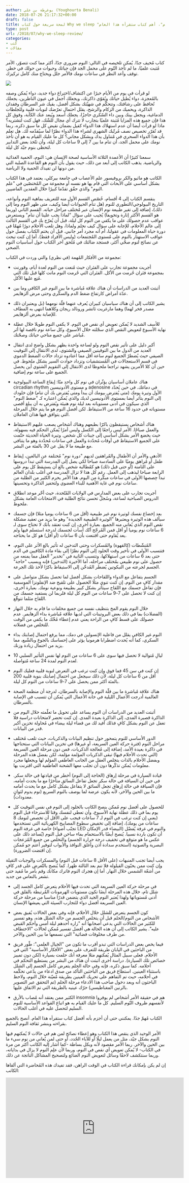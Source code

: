 ```yaml
---
author: يوغرطة بن علي (Youghourta Benali)
date: 2018-07-26 21:17:32+00:00
draft: false
title: لمحة سريعة حول كتاب Why we sleep "لماذا ننام"، أهم كتاب ستقرأه هذا العام
type: post
url: /2018/07/why-we-sleep-review/
categories:
- كُتب
- مقالات
---
```


كتاب مُخيف جدًا. يُمكن تلخيصه في التالي: النوم ضروري جدًا، أكثر مما كنت تتصوّر، الأمر مُثبت علميًا، ما لم تأخذ النّوم على محمل الجد فإن حياتك وحيوات من حولك في خطر. توقف وأعد النظر في ساعات نومك فالأمر جلل ويحتاج منك كامل تركيزك.




[![](http://www.it-scoop.com/wp-content/uploads/2018/07/Why-we-sleep.jpg)
](http://www.it-scoop.com/2018/07/why-we-sleep-review/why-we-sleep/)




لو قرأت في يوم من الأيام خبرًا عن اكتشاف/اختراع دواء جديد، دواء يُمكن وصفه بالمُعجزة، دواء يُطيل حياتك ويُقوّي ذاكرتك، ويجعلك أجمل في عيون الناظرين، يجعلك تُحافظ على رشاقتك، وتتحكّم في شهيّتك بشكل أفضل، يقيك شر السرطان وفقدان الذاكرة، ويحميك من الزكام والرشح، يقلل احتمال تعرّضك لنوبات قلبية وللجلطات الدماغية، ويجعل بينك وبين داء السّكري حاجزًا، يجعلك أسعد ويُبعد عنك الكآبة، وفوق كل هذا فإن جميع هذه المزايا مُثبتة علميًا بتجارب لا تترك أي مجال للشّك، فهل كنت لتشتريه؟ ماذا لو قرأت أيضا أن عدم استهلاك هذا الدواء كفيل بضمان نقيض كل ما سبق ذكره، ربما قد تُقرّر تخصيص نصف مُرتّبك الشهري لشراء هذا الدواء نظرًا لما سيُقدّمه لك. هل تعلم بأن هذا الدواء السحري في مُتناول يدك وبشكل مجاني؟ كل ما عليك القيام به هو أن تأخذ نومك على محمل الجد، أن تنام ما بين 7 إلى 9 ساعات كل ليلة، وأن تتّخذ بعض التدابير لتحظى بنوم جيّد كل ليلة.




سمعنا كثيرًا أن الأعمدة الثلاثة الأساسية لصحة الإنسان هي: النوم، الحمية الغذائية والرياضية. يذهب الكاتب إلى أبعد من ذلك، حيث يقول بأن النوم هو القاعدة الصلبة التي من دونها لن تفيدك الحمية ولا الرياضة.




الكاتب هو ماثيو والكر بروفيسور علم الأعصاب في جامعة بيركلي، يعتمد في هذا الكتاب بشكل أساسي على الأبحاث التي قام بها هو نفسه أو مجموعة من المُختصّين في "علم النوم" والذي حقّق تقدّما كبيرًا خلال العقدين الماضيين.




ينقسم الكتاب إلى 4 أقسام، خُصّص القسم الأول منه للتعريف بماهية النوم وأنواعه، التاريخ البيولوجي/التطوري للنوم (هل تنام الحيوانات أيضا وكيف، متى ظهر النوم وما إلى ذلك)، إضافة إلى تغير طبيعة نوم الإنسان عبر مُختلف مراحل حياته. القسم الثاني (وربما هو القسم الأكثر إثارة وتخويفا) يُجيب على سؤال "لماذا يجب علينا أن ننام" ويستعرض عواقب عدم حصولك على ما يكفي من النوم كل ليلة، قبل أن يُعرّج بك في القسم الثالث إلى عالم الأحلام، للإجابة على سؤال كيف نحلم ولماذا، وهل تلعب الأحلام دورًا مُهمّا في دورة حياة المعلومات في عقولنا، أم أنه مجرد أمر جانبي. قبل أن يختم الكتاب بفصل حول عواقب الاستهتار بالنوم على مُستوى المُجتمعات (وليس الأفراد فقط). أما إن كنت تبحث عن نصائح لنوم صحّي أكثر، فستجد ضالتك في مُلحق آخر الكتاب حول أساسيات النوم الصحي.




مجموعة من الأفكار المُهمة (في نظري) والتي وردت في الكتاب:




- أجريت مجموعة تجارب على الفئران حيث مُنعت من النوم لعدة أيام، وقورنت بمجموعة فئران حُرمت من الأكل. الفئران التي حُرمت النوم ماتت كلها قبل تلك التي مُنِع عليها الأكل.




- أثبتت العديد من الدراسات أن هناك علاقة مُباشرة ما بين النوم غير الكافي وما بين عدّة أمراض كارتفاع ضغط الدم والسكّري وحتى مرض ألزهايمر.




- يشير الكاتب إلى أن هناك سياسيان كبيران يُعرف عنهما قلّة نومهما (بل ويعتبران ذلك مصدر فخر لهما) وهما مارغريت ثاتشر ورونالد ريجان وكلاهما انتهى به المطاف للإصابة بمرض ألزهايمر.




- للأسف الشديد لا يُمكن تعويض أي نقص في النوم. لا يكفي النوم طويلا خلال عطلة نهاية الأسبوع لتعويض النقص الذي سجّلته خلال الأسبوع، وكل ساعة نوم ناقصة لها أثر مُباشر على جميع مناحي حياتك وصحّتك.




- أكبر دليل على تأثير نقص النوم ولو لساعة واحدة يظهر بشكل واضح لدى انتقال العديد من الدول ما بين التوقيتين الصيفي والشتوي، لدى الانتقال إلى التوقيت الصيفي حيث يُضطرّ الجميع لنوم ساعة أقل مما اعتادوه تزداد حالات الضغط الدموي في قسم الاستعجالات في المُستشفيات وتزداد حوادث السير بشكل ملحوظ. في حين أن كلا الأمرين يشهد تراجعا ملحوظا لدى الانتقال إلى التقويم الشتوي أين يحصل الجميع على ساعة نوم إضافية.




- هناك عاملان أساسيان يؤثّران في نوم كل واحد منّا: إيقاع الساعة البيولوجية circadian rhythm و مستوى الأدونيسين adenosine في دماغك. في حين يُحدّد الأول وتيرة يومك (متى يُفترض بيومك أن يبدأ ومتى يُفترض بك أن تنام) فإن خلودك إلى النوم يتأثر أيضا بمستوى الأدونيسين لديك والذي يُمكن اعتباره كـ "ضغط النوم" الذي سيكون في أدنى مستوياته بعد ليلة نوم هنيئة ويُفترض به أن يبلغ أقصى مستوياته في حدود 16 ساعة من الاستيقاظ. لكن أفضل النوم هو ما يتم خلال المرحلة التي يتوافق فيها هذان العاملان.




- هناك أشخاص يستيقظون باكرًا بطبعهم وهناك أشخاص يصعب عليهم الاستيقاظ والعمل صباحًا. الأمر ليس راجعًا إلى الكسل وليس أمرُا يُمكن التحكم فيه بسهولة، حيث يخضع الأمر بشكل أساسي إلى جينات كل شخص. وتيرة الحياة الحديثة حتّمت على الجميع الاستيقاظ في أوقات مُحدّدة والعمل في ساعات مُحدّدة وهو ما يتنافى مع طبيعة ما لا يقل عن 30 بالمئة من البشر.




- الأدهى والأمر أن الأطفال والمُراهقين لديهم "دورة نوم" مُختلفة عن البالغين، إيقاظ طفل أو مُراهق يوميًا على السادسة صباحا لكي يصل إلى المدرسة التي تبدأ دروسها على الثامنة (أو حتى قبل ذلك) هو كمُطالبة شخص بالغ أن يستيقظ كل يوم على الرابعة صباحا ليذهب إلى العمل. رغم كل هذا لا تزال المدرسة في أغلب بلدان العالم تبدأ حِصصها الأولى في ساعات مبكّرة من اليوم. هذا الأمر يحرم الكثير من الطلبة من ساعات نوم في غاية الأهمية للبناء العضوي ولتحفيز الذاكرة وتحسينها.




- أجريت تجارب على بعض المدارس في الولايات المُتّحدة، حيث أخّر موعد انطلاق الدروس الصباحية لساعة، وسُجلّ تحسن نتائج الطلبة في الامتحانات العامة بشكل ملحوظ.




- بعد إخضاع نفسك لوتيرة نوم غير طبيعية (أقل من 6 ساعات يوميا مثلا) فإن جسمك سيألف هذه الوتيرة ويعتبرها "الوتيرة الطبيعية الجديدة" وهو ما يزيد من تعقيد مشكلة نقص النوم الذي يُعاني منه الجميع. بعبارة أخرى، إن كنت تعتقد بأنك لا تحتاج سوى لـ 6 ساعات نوم يوميا أو أقل فمن المُرجّح أنّك أسأت لجسمك لدرجة استسلم فيها ولم يعد يُقاوم حتى اقتنعت بأن 6 ساعات (أو أقل) هو كل ما يحتاجه.




- المُنشّطات (كالقهوة) والمُسكرات وحتى التدخين له تأثير بالغ الأثر على النوم، فتتسبب الأولى في تأخير وقت الخلود إلى النوم نظرًا إلى بقاء مادة الكافيين في الدم حتى بعد 6 ساعات من استهلاكها، وتتسبب الثانية في "تخدير" العقل مما يمنعه من حصول على نوم طبيعي بمُختلف مراحله، أما الأخيرة (التدخين) فإنه وبسبب "حاجة" الجسم لجرعته من النيكوتين يُضطر المُدخّن إلى الاستيقاظ باكرًا لأخذ تلك الجرعة.




- الجسم يتفاعل مع الدواء واللقاحات بشكل أفضل لما تحصل بشكل متواصل على مقدار كافٍ من النوم. إن كنت تنوي مثلًا الحصول على تلقيح ضد الإنفلونزا الموسمية فإن تفاعل جسمك مع اللقاح سيتأثر بشكل كبير بطبيعة ونوعية نومك. بعبارة أخرى، إن كنت لا تحصل على 7-9 ساعات من النوم كل ليلة فلربما لن يستفيد جسمك من اللقاح مثلما تتوقّع.




- خلال النوم يقوم المخ بتنظيف نفسه من جميع مخلفات ما قام به خلال النهار (الفضلات) بما في ذلك بعض البروتينات التي لديها علاقة مُباشرة بداء ألزهايمر. عدم حصولك على قسط كافٍ من الراحة يعني عدم إعطاء مُخّك ما يكفي من الوقت للتخلص من فضلاته.




- النوم غير الكافي يقلل من فاعلية الإنسولين في دمك، مما يرفع احتمال إصابتك بداء السكري، كما أنه يُحدث اضطرابا هرمونيا يؤثر على إحساسك بالجوع وبالشّبع، مما يزيد من احتمال زيادة وزنك.




- 10 ليالِ مُتوالية لا تحصل فيها سوى على 6 ساعات من النوم لها نفس التأثير السلبي لعدم النوم لمدة 24 ساعة مُتواصلة.




- إن كنت في سن 45 فما فوق وإن كنت ترغب في التعرض لنوبة قلبية فعليك النوم أقل من 6 ساعات كل ليلة، لأن ذلك سيجعل من احتمال إصابتك بنوبة قلبية 200 بالمئة أكثر ممن يحصل على 7-9 ساعات من النوم كل ليلة.




- هناك علاقة مُباشرة ما بين قلّة النوم والإصابة بالسرطان، لدرجة أن منظمة الصحة العالمية أدرجت الأعمال الليلية في خانة الأعمال التي يُمكن أن تتسبب في الإصابة بالسرطان.




- أثبتت العديد من الدراسات أن النوم يساعد على تحويل ما تعلّمته خلال اليوم من الذاكرة قصيرة المدى، إلى الذاكرة بعيدة المدى. إن كنت تحضر لامتحانات دراسية فلا تغفل عن النوم بشكل كافٍ فذلك أفيد لك من قضاء ليلة بيضاء في مُحاولة تخزين أكبر قدر من البيانات.




- الدور الأساسي للنوم يتمحور حول تنظيم البيانات والذكريات، حيث تلعب مُختلف مراحل النوم (فترة حركة العين السريعة، أو غيرها) في تخزين البيانات التي ستحتاجها في ذاكرة بعيدة الأمد، إضافة إلى مُعالجة الذكريات، فمن دون مرحلة العين السريعة (التي تحدث الأحلام فيها) تبقى الذكريات المؤلمة مؤلمة، لكن بفضل هذه المرحلة وبفضل الأحلام بالذات يتخلص العقل من الجانب العاطفي المؤلم لها ويجعلها مجرد معلومات يُمكن تذكّرها دون أن تجلب معها الشحنة العاطفية التي اقترنت بها.




- قيادة السيارة في مرحلة إرهاق (الحاجة إلى النوم) أخطر من قيادتها في حالة سكر. في حين أن السياقة في حالة سكر تجعل تفاعل السائق متأخرًا مع ما يحدث أمامه، فإن السياقة في حالة إرهاق تجعل السائق لا يتفاعل بشكل كامل مع ما يحدث أمامه ما بين الحين والآخر، لأنه يكون عرضة لما يوصف بالنوم السريع (نوم يدوم لثوانٍ معدودات).




- للحصول على أفضل نوم مُمكن ينصح الكاتب بالخلود إلى النوم في نفس التوقيت كل يوم بما في ذلك عطلة نهاية الأسبوع، وأن تعطي لنفسك وقتا للاسترخاء قبل النوم (يعني إن كنت ترغب في النوم لـ 7 ساعات فيجب على الأقل أن تخصص لنومك 8 ساعات من يومك)، إضافة إلى تخفيض سطوع المصابيح الكهربائية التي تستخدمها خاصة في غرفة النوم (تجنّب أضواء LED البيضاء قدر الإمكان) والنوم في غرفة يُفضّل أن تكون باردة نسبيا. يُنصح أيضًا بالاستحمام بماء ساخن قبل النوم (يُساعد ذلك على عكس ما هو متوقع في تخفيف درجة حرارة الجسم) والتخلص من جميع المُزعجات البصرية والصوتية (استخدم سدادة أذن وأغلق النوافذ والأبواب لتوفير أعتم جو مُمكن إن اقتضت الضرورة).




يجب أيضا تجنب المنبهات (على الأقل 8 ساعات قبل النوم) والمسكرات والوجبات الثقيلة وإن كنت ممن يحبّون القيلولة فلا تنم بعد الثالثة ظهرا. كما يُنصح بالتّعرض على قدر كافٍ من أشعّة الشمس خلال النهار. أما إن هجرك النوم فاترك مكانك وقم بأمر ما مُفيد حتى تشعر بالنعاس من جديد.




- في مرحلة حركة العين السريعة التي تحدث فيها الأحلام يتعرض كامل الجسد إلى شلل تام، خلال هذه المرحلة أيضَا تكون مستويات الهرمونات المُرتبطة بالقلق في أدنى مُستوياتها ولهذا يُعتبر النوم الجيد الذي يتضمن قدرًا مناسبا من مرحلة حركة العين السريعة أفضل دواء للتجارب السيئة التي يعيشها الإنسان.




- كون الجسم يتعرض للشلل خلال الأحلام، فإنه وفي بعض الحالات يُفيق بعض الأشخاص من النوم/الحلم قبل أن يتخلص الجسم من حالة الشلل هذه، وهو تفسير للكثير من الحالات التي يدعي أصحابها أنه "زاره أحدهم ليلة أمس وأحكم القبض عليه". يشير الكاتب إلى أن هذه الحالة هي أفضل تفسير مُمكن لحالات "الاختطاف من طرف مخلوقات فضائية" التي نسمعها ما بين الحين والآخر.




- فيما يخص بعض الدراسات التي تبدو أقرب ما تكون من "الخيال العلمي": طّور فريق من الباحثين في اليابان طريقة للتعرف على بعض "الأفكار الأساسية" التي في الأحلام. فعلى سبيل المثال يُمكنهم مثلا معرفة أنك حلمت بسيارة (لكن دون تمييز خصائص تلك السيارة). دراسة أخرى أثبتت أن هناك من البشر من يستطيع التحكم في أحلامه. كما سبق ذكره، فإنه وفي حالة الحلم يتعرض كامل الجسم إلى الشلل باستثناء العينين. استطاع فريق من الباحثين التأكد من صدق ادعاء من يدّعي تحكّمه في أحلامه، حيث تم التفاهم على تحريك العينين بطريقة مُعيّنة خلال النوم، ولاحظ الباحثون أنه وبعد دخول صاحب هذا الادعاء مرحلة الحلم (تم التحقق عبر التصوير بالرنين المغناطيسي) حرّك عينيه بالطريقة التي تم الاتفاق عليها.




- الكثير ممن يعتقد أنه مُصاب بالأرق insomnia هم في حقيقة الأمر أشخاص لم يوفروا لأنفسهم ظروف النّوم السليم. كل ما عليك القيام به هو اتباع القواعد الأساسية للنوم السليم لتحصل عليه في أغلب الحالات.




الكتاب مُهمّ جدًا. يمكنني حتى أن أجزم بأنه أفضل كتاب ستقرأه هذا العام. أنصح بالجميع بقراءته وبنشر ثقافة النوم السليم.




الأمر الوحيد الذي ينقص هذا الكتاب وهو إعطاء نصائح لمن هم في حالات لا يُمكنهم فيها النوم بشكل جيّد، مثل من يعمل ليلًا أو للآباء الجُدد، أو حتى لمن يُعاني من نوم سيء ما بين الحين والآخر. ربما الأمر مقصود لأنه وبكل بساطة -كما أشار إليه الكاتب أكثر من مرة في الكتاب- لا يُمكن تعويض أي نقص في النوم، وربما لأن علِم النوم لا يزال في بداياته، وربما سنتكشف لاحقًا وسائل لتعويض النوم الضائع ولتصحيح المشاكل الناتجة عن ذلك.




إن لم يكن بإمكانك قراءة الكتاب في الوقت الراهن، فقد تفيدك هذه المُحاضرة التي ألقاها الكاتب:


<iframe src="https://www.youtube.com/embed/aXflBZXAucQ" allowfullscreen="allowfullscreen" height="315" frameborder="0" width="560"></iframe>
